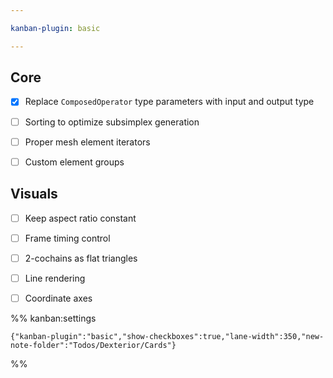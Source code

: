 ```yaml
---

kanban-plugin: basic

---
```


## Core

- [x] Replace `ComposedOperator` type parameters with input and output type
- [ ] Sorting to optimize subsimplex generation
- [ ] Proper mesh element iterators
- [ ] Custom element groups


## Visuals

- [ ] Keep aspect ratio constant
- [ ] Frame timing control
- [ ] 2-cochains as flat triangles
- [ ] Line rendering
- [ ] Coordinate axes




%% kanban:settings
```
{"kanban-plugin":"basic","show-checkboxes":true,"lane-width":350,"new-note-folder":"Todos/Dexterior/Cards"}
```
%%
